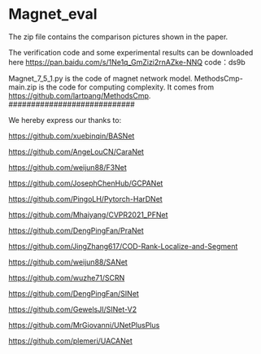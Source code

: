 # Magnet_eval
The zip file contains the comparison pictures shown in the paper.

The verification code and some experimental results can be downloaded here
https://pan.baidu.com/s/1Ne1q_GmZizi2rnAZke-NNQ 
code：ds9b 


Magnet_7_5_1.py is the code of magnet network model.
MethodsCmp-main.zip is the code for computing complexity. It comes from https://github.com/lartpang/MethodsCmp.
############################

We hereby express our thanks to:

https://github.com/xuebinqin/BASNet

https://github.com/AngeLouCN/CaraNet

https://github.com/weijun88/F3Net

https://github.com/JosephChenHub/GCPANet

https://github.com/PingoLH/Pytorch-HarDNet

https://github.com/Mhaiyang/CVPR2021_PFNet

https://github.com/DengPingFan/PraNet

https://github.com/JingZhang617/COD-Rank-Localize-and-Segment

https://github.com/weijun88/SANet

https://github.com/wuzhe71/SCRN

https://github.com/DengPingFan/SINet

https://github.com/GewelsJI/SINet-V2

https://github.com/MrGiovanni/UNetPlusPlus

https://github.com/plemeri/UACANet

